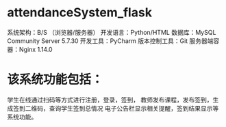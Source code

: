 # attendanceSystem_flask
系统架构：B/S （浏览器/服务器）
开发语言：Python/HTML
数据库：MySQL Community Server 5.7.30
开发工具：PyCharm
版本控制工具：Git
服务器端容器：Nginx 1.14.0

# 该系统功能包括：
学生在线通过扫码等方式进行注册，登录，签到，
教师发布课程，发布签到，生成签到二维码，查询学生签到总情况
电子公告栏显示相关提醒，签到结果显示等系统功能。
